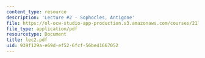 ```yaml
---
content_type: resource
description: 'Lecture #2 - Sophocles, Antigone'
file: https://ol-ocw-studio-app-production.s3.amazonaws.com/courses/21l-450-literature-and-ethical-values-fall-2002/939f129ae69def526fcf56be41667052_lec2.pdf
file_type: application/pdf
resourcetype: Document
title: lec2.pdf
uid: 939f129a-e69d-ef52-6fcf-56be41667052
---
```

